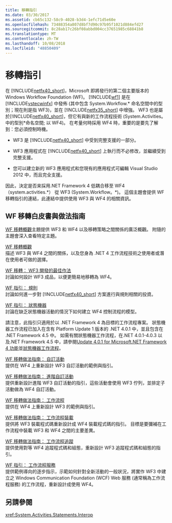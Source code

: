 ```yaml
---
title: 移轉指引
ms.date: 03/30/2017
ms.assetid: cb65c132-58c9-4028-b3d4-1efc71d5e60e
ms.openlocfilehash: 73488354a807d8bf7d90c97b95f1021d884efd27
ms.sourcegitcommit: 8c28ab17c26bf08abbd004cc37651985c68841b8
ms.translationtype: MT
ms.contentlocale: zh-TW
ms.lasthandoff: 10/08/2018
ms.locfileid: "48850409"
---
```

# <a name="migration-guidance"></a>移轉指引
在  [!INCLUDE[netfx40_short](../../../includes/netfx40-short-md.md)]，Microsoft 即將發行的第二個主要版本的 Windows Workflow Foundation (WF)。 [!INCLUDE[wf1](../../../includes/wf1-md.md)] 是在 [!INCLUDE[vstecwinfx](../../../includes/vstecwinfx-md.md)] 中發佈 (其中包含 System.Workflow.* 命名空間中的型別；現在則是指 WF3)，並在 [!INCLUDE[netfx35_short](../../../includes/netfx35-short-md.md)] 中增強。 WF3 也是屬於[!INCLUDE[netfx40_short](../../../includes/netfx40-short-md.md)]，但它有與新的工作流程技術 (System.Activities。 中的型別\*命名空間; 以 WF4)。 在考量何時採用 WF4 時，重要的是要先了解到：您必須控制時機。  
  
-   WF3 是 [!INCLUDE[netfx40_short](../../../includes/netfx40-short-md.md)] 中受到完整支援的一部分。  
  
-   WF3 應用程式在 [!INCLUDE[netfx40_short](../../../includes/netfx40-short-md.md)] 上執行而不必修改，並繼續受到完整支援。  
  
-   您可以建立新的 WF3 應用程式和您現有的應用程式可編輯 Visual Studio 2012 中，而且完全支援。  
  
 因此，決定是否来採用.NET Framework 4 低耦合移至 WF4 （system.activities.*） 從 WF3 (System.Workflow。\*)。 這個主題會提供 WF 移轉指引的連結，此連結中提供使用 WF3 與 WF4 的相關資訊。  
  
## <a name="wf-migration-whitepapers-and-cookbooks"></a>WF 移轉白皮書與做法指南  
 [WF 移轉概觀](https://go.microsoft.com/fwlink/?LinkId=153873)主題提供 WF3 和 WF4 以及移轉策略之間關係的廣泛概觀。 附隨的主題會深入查看特定主題。  
  
 [WF 移轉概觀](https://go.microsoft.com/fwlink/?LinkId=153873)  
 描述 WF3 與 WF4 之間的關係，以及您身為 .NET 4 工作流程技術之使用者或潛在使用者可做的選擇。  
  
 [WF 移轉： WF3 開發的最佳作法](https://go.microsoft.com/fwlink/?LinkId=153852)  
 討論如何設計 WF3 成品，以便更簡易地移轉為 WF4。  
  
 [WF 指引： 規則](https://go.microsoft.com/fwlink/?LinkId=153854)  
 討論如何進一步對 [!INCLUDE[netfx40_short](../../../includes/netfx40-short-md.md)] 方案進行與規則相關的投資。  
  
 [WF 指引： 狀態機器](https://go.microsoft.com/fwlink/?LinkId=153855)  
 討論在缺乏狀態機器活動的情況下如何建立 WF4 控制流程的模型。  
  
 請注意，此指引只適用於以 .NET Framework 4 為目標的工作流程專案。 狀態機器工作流程已加入在含有 Platform Update 1 版本的 .NET 4.0.1 中，並且包含在 .NET Framework 4.5 中。 如需有關狀態機器工作流程，在.NET 4.0.1-4.0.3 以及.NET Framework 4.5 中，請參閱[Update 4.0.1 for Microsoft.NET Framework 4 功能](https://msdn.microsoft.com/library/de3297bd-c3e1-4126-95be-2ed7fe2a98fc)並[狀態機器工作流程](../../../docs/framework/windows-workflow-foundation/state-machine-workflows.md)。  
  
 [WF 移轉做法指南： 自訂活動](https://go.microsoft.com/fwlink/?LinkId=153856)  
 提供在 WF4 上重新設計 WF3 自訂活動的範例與指引。  
  
 [WF 移轉做法指南： 進階自訂活動](https://go.microsoft.com/fwlink/?LinkId=275560)  
 提供重新設計進階 WF3 自訂活動的指引，這些活動會使用 WF3 佇列，並排定子活動做為 WF4 自訂活動。  
  
 [WF 移轉做法指南： 工作流程](https://go.microsoft.com/fwlink/?LinkId=153858)  
 提供在 WF4 上重新設計 WF3 的範例與指引。  
  
 [WF 移轉做法指南： 工作流程裝載](https://go.microsoft.com/fwlink/?LinkId=275561)  
 提供將 WF3 裝載程式碼重新設計成 WF4 裝載程式碼的指引。 目標是要彌補在工作流程中裝載 WF3 和 WF4 之間的主要差異。  
  
 [WF 移轉做法指南： 工作流程追蹤](https://go.microsoft.com/fwlink/?LinkId=275562)  
 提供使用對等 WF4 追蹤程式碼和組態，重新設計 WF3 追蹤程式碼和組態的指引。  
  
 [WF 指引： 工作流程服務](https://go.microsoft.com/fwlink/?LinkId=275564)  
 提供範例導向的逐步指示，示範如何針對全新活動的一般狀況，將實作 WF3 中建立之 Windows Communication Foundation (WCF) Web 服務 (通常稱為工作流程服務) 的工作流程，重新設計成使用 WF4。  
  
## <a name="see-also"></a>另請參閱  
 <xref:System.Activities.Statements.Interop>
